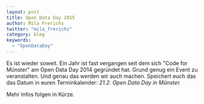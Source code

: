 ```yaml
---
layout: post
title: Open Data Day 2015
author: Mila Frerichs
twitter: "mila_frerichs"
category: blog
keywords:
  - "OpenDataDay"
---
```

Es ist wieder soweit. Ein Jahr ist fast vergangen seit dem sich "Code
for Münster" am Open Data Day 2014 gegründet hat. Grund genug ein Event
zu veranstalten.
Und genau das werden wir auch machen. Speichert euch das das Datum in
euren Terminkalender:
_21.2. Open Data Day in Münster._

Mehr Infos folgen in Kürze.

